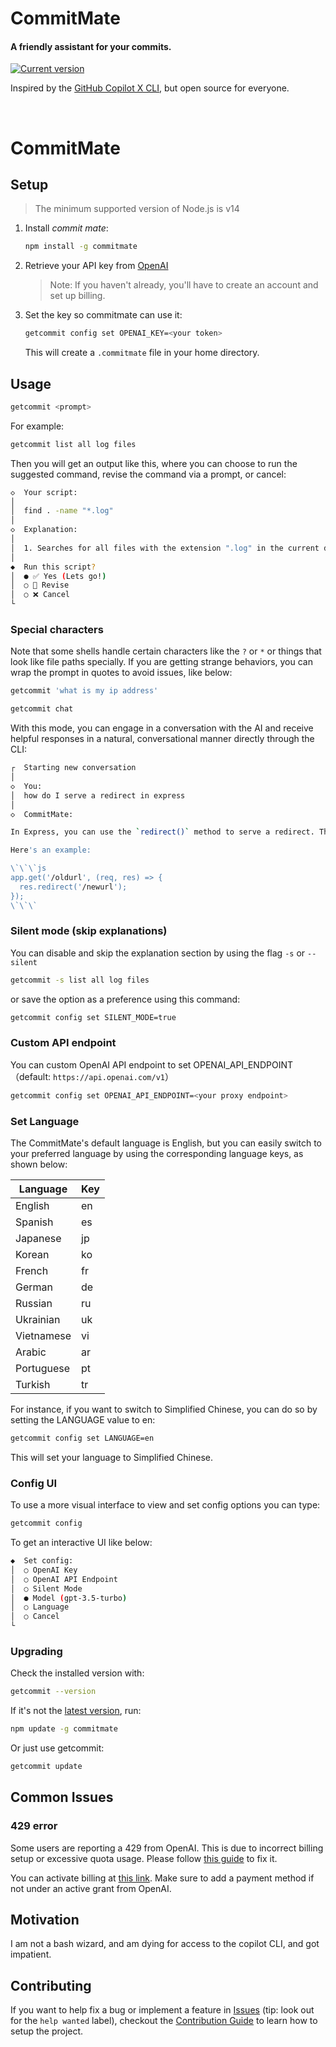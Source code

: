 # CommitMate
<h4>
   A friendly assistant for your commits.
</h4>
<p>
   <a href="https://www.npmjs.com/package/commitmate"><img src="https://img.shields.io/npm/v/commitmate" alt="Current version"></a>
</p>

<p>
   Inspired by the <a href="https://githubnext.com/projects/copilot-cli">GitHub Copilot X CLI</a>, but open source for everyone.
</p>

<br>

# CommitMate

## Setup

> The minimum supported version of Node.js is v14

1. Install _commit mate_:

   ```sh
   npm install -g commitmate
   ```

2. Retrieve your API key from [OpenAI](https://platform.openai.com/account/api-keys)

   > Note: If you haven't already, you'll have to create an account and set up billing.

3. Set the key so commitmate can use it:

   ```sh
   getcommit config set OPENAI_KEY=<your token>
   ```

   This will create a `.commitmate` file in your home directory.

## Usage

```bash
getcommit <prompt>
```

For example:

```bash
getcommit list all log files
```

Then you will get an output like this, where you can choose to run the suggested command, revise the command via a prompt, or cancel:

```bash
◇  Your script:
│
│  find . -name "*.log"
│
◇  Explanation:
│
│  1. Searches for all files with the extension ".log" in the current directory and any subdirectories.
│
◆  Run this script?
│  ● ✅ Yes (Lets go!)
│  ○ 📝 Revise
│  ○ ❌ Cancel
└
```

### Special characters

Note that some shells handle certain characters like the `?` or `*` or things that look like file paths specially. If you are getting strange behaviors, you can wrap the prompt in quotes to avoid issues, like below:

```bash
getcommit 'what is my ip address'
```


```bash
getcommit chat
```

With this mode, you can engage in a conversation with the AI and receive helpful responses in a natural, conversational manner directly through the CLI:

```sh
┌  Starting new conversation
│
◇  You:
│  how do I serve a redirect in express
│
◇  CommitMate:

In Express, you can use the `redirect()` method to serve a redirect. The `redirect()` method takes one argument, which is the URL that you want to redirect to.

Here's an example:

\`\`\`js
app.get('/oldurl', (req, res) => {
  res.redirect('/newurl');
});
\`\`\`
```

### Silent mode (skip explanations)

You can disable and skip the explanation section by using the flag `-s` or `--silent`

```bash
getcommit -s list all log files
```

or save the option as a preference using this command:

```bash
getcommit config set SILENT_MODE=true
```

### Custom API endpoint

You can custom OpenAI API endpoint to set OPENAI_API_ENDPOINT（default: `https://api.openai.com/v1`）

```sh
getcommit config set OPENAI_API_ENDPOINT=<your proxy endpoint>
```

### Set Language


The CommitMate's default language is English, but you can easily switch to your preferred language by using the corresponding language keys, as shown below:

| Language   | Key |
| ---------- | --- |
| English    | en  |
| Spanish    | es  |
| Japanese   | jp  |
| Korean     | ko  |
| French     | fr  |
| German     | de  |
| Russian    | ru  |
| Ukrainian  | uk  |
| Vietnamese | vi  |
| Arabic     | ar  |
| Portuguese | pt  |
| Turkish    | tr  |

For instance, if you want to switch to Simplified Chinese, you can do so by setting the LANGUAGE value to en:

```sh
getcommit config set LANGUAGE=en
```

This will set your language to Simplified Chinese.

### Config UI

To use a more visual interface to view and set config options you can type:

```bash
getcommit config
```

To get an interactive UI like below:

```bash
◆  Set config:
│  ○ OpenAI Key
│  ○ OpenAI API Endpoint
│  ○ Silent Mode
│  ● Model (gpt-3.5-turbo)
│  ○ Language
│  ○ Cancel
└
```

### Upgrading

Check the installed version with:

```bash
getcommit --version
```

If it's not the [latest version](https://github.com/KhulnaSoft/commitmate/tags), run:

```bash
npm update -g commitmate
```

Or just use getcommit:

```bash
getcommit update
```

## Common Issues

### 429 error

Some users are reporting a 429 from OpenAI. This is due to incorrect billing setup or excessive quota usage. Please follow [this guide](https://help.openai.com/en/articles/6891831-error-code-429-you-exceeded-your-current-quota-please-check-your-plan-and-billing-details) to fix it.

You can activate billing at [this link](https://platform.openai.com/account/billing/overview). Make sure to add a payment method if not under an active grant from OpenAI.

## Motivation

I am not a bash wizard, and am dying for access to the copilot CLI, and got impatient.

## Contributing

If you want to help fix a bug or implement a feature in [Issues](https://github.com/KhulnaSoft/commitmate/issues) (tip: look out for the `help wanted` label), checkout the [Contribution Guide](CONTRIBUTING.md) to learn how to setup the project.
